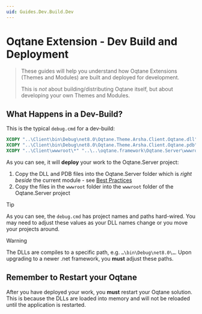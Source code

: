 ```yaml
---
uid: Guides.Dev.Build.Dev
---
```


# Oqtane Extension - Dev Build and Deployment

> These guides will help you understand how
> Oqtane Extensions (Themes and Modules) are built and deployed for development.
>
> This is _not_ about building/distributing Oqtane itself,
> but about developing your own Themes and Modules.

## What Happens in a Dev-Build?

This is the typical `debug.cmd` for a dev-build:

```cmd
XCOPY "..\Client\bin\Debug\net8.0\Oqtane.Theme.Arsha.Client.Oqtane.dll" "..\..\oqtane.framework\Oqtane.Server\bin\Debug\net8.0\" /Y
XCOPY "..\Client\bin\Debug\net8.0\Oqtane.Theme.Arsha.Client.Oqtane.pdb" "..\..\oqtane.framework\Oqtane.Server\bin\Debug\net8.0\" /Y
XCOPY "..\Client\wwwroot\*" "..\..\oqtane.framework\Oqtane.Server\wwwroot\" /Y /S /I
```

As you can see, it will **deploy** your work to the Oqtane.Server project:

1. Copy the DLL and PDB files into the Oqtane.Server folder which is
   _right beside_ the current module - see [Best Practices](xref:Guides.Dev.BestPractice.SeparateSolutions.Index)
1. Copy the files in the `wwwroot` folder into the `wwwroot` folder of the Oqtane.Server project

> [!TIP]
> As you can see, the `debug.cmd` has project names and paths hard-wired.
> You may need to adjust these values as your DLL names change
> or you move your projects around.

> [!WARNING]
> The DLLs are compiles to a specific path, e.g. `…\bin\Debug\net8.0\…`.
> Upon upgrading to a newer .net framework, you **must** adjust these paths.

## Remember to Restart your Oqtane

After you have deployed your work, you **must** restart your Oqtane solution.
This is because the DLLs are loaded into memory and will not be reloaded
until the application is restarted.
